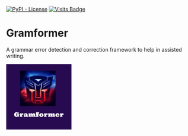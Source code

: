 [![PyPI - License](https://img.shields.io/hexpm/l/plug)](https://github.com/PrithivirajDamodaran/Parrot/blob/main/LICENSE)
[![Visits Badge](https://badges.pufler.dev/visits/PrithivirajDamodaran/Parrot_Paraphraser)](https://badges.pufler.dev)

# Gramformer
A grammar error detection and correction framework to help in assisted writing.

<img src="images/Logo .png" width="35%" height="35%" align="center" />

